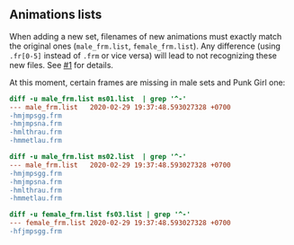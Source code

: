 ## Animations lists

When adding a new set, filenames of new animations must exactly match the original ones (`male_frm.list`, `female_frm.list`). Any difference (using `.fr[0-5]` instead of `.frm` or vice versa) will lead to not recognizing these new files. See [#1](https://github.com/BGforgeNet/Fallout2_Hero_Appearance/issues/1) for details.


At this moment, certain frames are missing in male sets and Punk Girl one:

```diff
diff -u male_frm.list ms01.list  | grep '^-'
--- male_frm.list	2020-02-29 19:37:48.593027328 +0700
-hmjmpsgg.frm
-hmjmpsna.frm
-hmlthrau.frm
-hmmetlau.frm

diff -u male_frm.list ms02.list  | grep '^-'
--- male_frm.list	2020-02-29 19:37:48.593027328 +0700
-hmjmpsgg.frm
-hmjmpsna.frm
-hmlthrau.frm
-hmmetlau.frm

diff -u female_frm.list fs03.list | grep '^-'
--- female_frm.list	2020-02-29 19:37:48.593027328 +0700
-hfjmpsgg.frm
```
